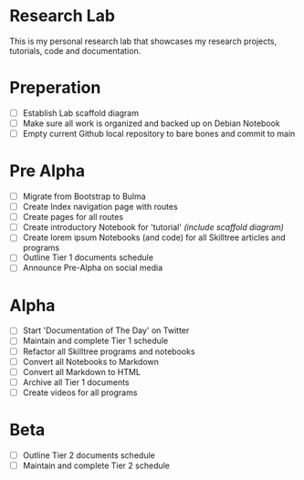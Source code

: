 # Research Lab

This is my personal research lab that showcases my research projects, tutorials, code and documentation.

# Preperation
- [ ] Establish Lab scaffold diagram
- [ ] Make sure all work is organized and backed up on Debian Notebook
- [ ] Empty current Github local repository to bare bones and commit to main

# Pre Alpha

- [ ] Migrate from Bootstrap to Bulma
- [ ] Create Index navigation page with routes
- [ ] Create pages for all routes
- [ ] Create  introductory Notebook for 'tutorial' *(include scaffold diagram)*
- [ ] Create lorem ipsum Notebooks (and code) for all Skilltree articles and programs
- [ ] Outline Tier 1 documents schedule
- [ ] Announce Pre-Alpha on social media 

# Alpha

- [ ] Start 'Documentation of The Day' on Twitter
- [ ] Maintain and complete Tier 1 schedule
- [ ] Refactor all Skilltree programs and notebooks
- [ ] Convert all Notebooks to Markdown
- [ ] Convert all Markdown to HTML
- [ ] Archive all Tier 1 documents
- [ ] Create videos for all programs

# Beta

- [ ] Outline Tier 2 documents schedule
- [ ] Maintain and complete Tier 2 schedule